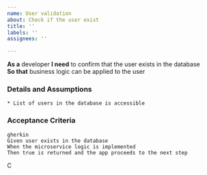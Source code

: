 ```yaml
---
name: User validation
about: Check if the user exist
title: ''
labels: ''
assignees: ''

---
```


**As a** developer
**I need** to confirm that the user exists in the database  
**So that** business logic can be applied to the user
      
### Details and Assumptions
    * List of users in the database is accessible     
### Acceptance Criteria     
    gherkin 
    Given user exists in the database
    When the microservice logic is implemented
    Then true is returned and the app proceeds to the next step
C
